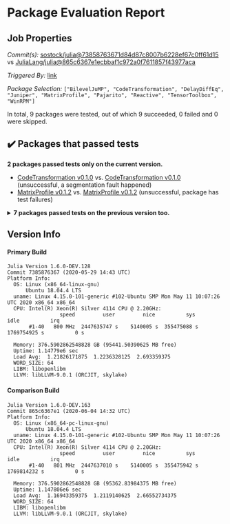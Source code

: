 # Package Evaluation Report

## Job Properties

*Commit(s):* [sostock/julia@73858763671d84d87c8007b6228ef67c0ff61d15](https://github.com/sostock/julia/commit/73858763671d84d87c8007b6228ef67c0ff61d15) vs [JuliaLang/julia@865c6367e1ecbbaf1c972a0f7611857f43977aca](https://github.com/JuliaLang/julia/commit/865c6367e1ecbbaf1c972a0f7611857f43977aca)

*Triggered By:* [link](https://github.com/JuliaLang/julia/pull/36074#issuecomment-638972854)

*Package Selection:* `["BilevelJuMP", "CodeTransformation", "DelayDiffEq", "Juniper", "MatrixProfile", "Pajarito", "Reactive", "TensorToolbox", "WinRPM"]`

In total, 9 packages were tested, out of which 9 succeeded, 0 failed and 0 were skipped.


## :heavy_check_mark: Packages that passed tests

**2 packages passed tests only on the current version.**

- [CodeTransformation v0.1.0](logs/CodeTransformation/1.6.0-DEV-7385876367.log) vs. [CodeTransformation v0.1.0](logs/CodeTransformation/1.6.0-DEV-865c6367e1.log) (unsuccessful, a segmentation fault happened)
- [MatrixProfile v0.1.2](logs/MatrixProfile/1.6.0-DEV-7385876367.log) vs. [MatrixProfile v0.1.2](logs/MatrixProfile/1.6.0-DEV-865c6367e1.log) (unsuccessful, package has test failures)

<details><summary><strong>7 packages passed tests on the previous version too.</strong></summary>
<p>

- [BilevelJuMP v0.1.0](logs/BilevelJuMP/1.6.0-DEV-7385876367.log)
- [DelayDiffEq v5.24.1](logs/DelayDiffEq/1.6.0-DEV-7385876367.log)
- [Juniper v0.6.3](logs/Juniper/1.6.0-DEV-7385876367.log)
- [Pajarito v0.7.0](logs/Pajarito/1.6.0-DEV-7385876367.log)
- [Reactive v0.8.3](logs/Reactive/1.6.0-DEV-7385876367.log)
- [TensorToolbox v1.0.1](logs/TensorToolbox/1.6.0-DEV-7385876367.log)
- [WinRPM v1.0.0](logs/WinRPM/1.6.0-DEV-7385876367.log)

</p>
</details>


## Version Info

#### Primary Build

```
Julia Version 1.6.0-DEV.128
Commit 7385876367 (2020-05-29 14:43 UTC)
Platform Info:
  OS: Linux (x86_64-linux-gnu)
      Ubuntu 18.04.4 LTS
  uname: Linux 4.15.0-101-generic #102-Ubuntu SMP Mon May 11 10:07:26 UTC 2020 x86_64 x86_64
  CPU: Intel(R) Xeon(R) Silver 4114 CPU @ 2.20GHz: 
                 speed         user         nice          sys         idle          irq
       #1-40   800 MHz  2447635747 s    5140005 s  355475088 s  1769754925 s          0 s
       
  Memory: 376.5902862548828 GB (95441.50390625 MB free)
  Uptime: 1.14779e6 sec
  Load Avg:  1.21826171875  1.2236328125  2.693359375
  WORD_SIZE: 64
  LIBM: libopenlibm
  LLVM: libLLVM-9.0.1 (ORCJIT, skylake)

```

#### Comparison Build

```
Julia Version 1.6.0-DEV.163
Commit 865c6367e1 (2020-06-04 14:32 UTC)
Platform Info:
  OS: Linux (x86_64-pc-linux-gnu)
      Ubuntu 18.04.4 LTS
  uname: Linux 4.15.0-101-generic #102-Ubuntu SMP Mon May 11 10:07:26 UTC 2020 x86_64 x86_64
  CPU: Intel(R) Xeon(R) Silver 4114 CPU @ 2.20GHz: 
                 speed         user         nice          sys         idle          irq
       #1-40   801 MHz  2447637010 s    5140005 s  355475942 s  1769814232 s          0 s
       
  Memory: 376.5902862548828 GB (95362.83984375 MB free)
  Uptime: 1.147806e6 sec
  Load Avg:  1.16943359375  1.2119140625  2.66552734375
  WORD_SIZE: 64
  LIBM: libopenlibm
  LLVM: libLLVM-9.0.1 (ORCJIT, skylake)

```
<!-- Generated on 2020-06-04T18:53:04.532 -->
